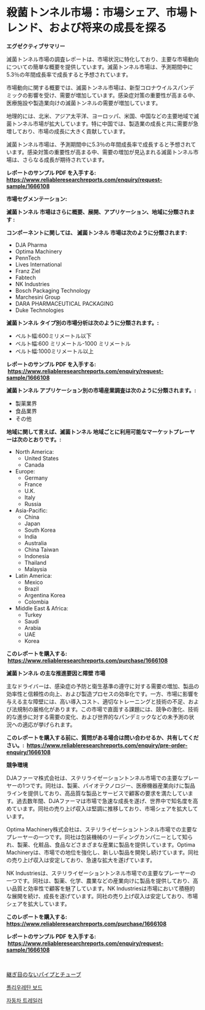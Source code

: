 <p><h1>殺菌トンネル市場：市場シェア、市場トレンド、および将来の成長を探る</h1></p><p><strong>エグゼクティブサマリー</strong></p>
<p><p>滅菌トンネル市場の調査レポートは、市場状況に特化しており、主要な市場動向についての簡単な概要を提供しています。滅菌トンネル市場は、予測期間中に5.3％の年間成長率で成長すると予想されています。</p><p>市場動向に関する概要では、滅菌トンネル市場は、新型コロナウイルスパンデミックの影響を受け、需要が増加しています。感染症対策の重要性が高まる中、医療施設や製造業向けの滅菌トンネルの需要が増加しています。</p><p>地理的には、北米、アジア太平洋、ヨーロッパ、米国、中国などの主要地域で滅菌トンネル市場が拡大しています。特に中国では、製造業の成長と共に需要が急増しており、市場の成長に大きく貢献しています。</p><p>滅菌トンネル市場は、予測期間中に5.3％の年間成長率で成長すると予想されています。感染対策の重要性が高まる中、需要の増加が見込まれる滅菌トンネル市場は、さらなる成長が期待されています。</p></p>
<p><strong>レポートのサンプル PDF を入手する: <a href="https://www.reliableresearchreports.com/enquiry/request-sample/1666108">https://www.reliableresearchreports.com/enquiry/request-sample/1666108</a></strong></p>
<p><strong>市場セグメンテーション:</strong></p>
<p><strong> 滅菌トンネル 市場はさらに概要、展開、アプリケーション、地域に分類されます :</strong></p>
<p><strong>コンポーネントに関しては、 滅菌トンネル 市場は次のように分類されます: &nbsp;</strong></p>
<p><ul><li>DJA Pharma</li><li>Optima Machinery</li><li>PennTech</li><li>Lives International</li><li>Franz Ziel</li><li>Fabtech</li><li>NK Industries</li><li>Bosch Packaging Technology</li><li>Marchesini Group</li><li>DARA PHARMACEUTICAL PACKAGING</li><li>Duke Technologies</li></ul></p>
<p><strong> 滅菌トンネル タイプ別の市場分析は次のように分類されます。:</strong></p>
<p><ul><li>ベルト幅:600ミリメートル以下</li><li>ベルト幅:600 ミリメートル-1000 ミリメートル</li><li>ベルト幅:1000ミリメートル以上</li></ul></p>
<p><strong>レポートのサンプル PDF を入手する: &nbsp;<a href="https://www.reliableresearchreports.com/enquiry/request-sample/1666108">https://www.reliableresearchreports.com/enquiry/request-sample/1666108</a></strong></p>
<p><strong> 滅菌トンネル アプリケーション別の市場産業調査は次のように分類されます。:</strong></p>
<p><ul><li>製薬業界</li><li>食品業界</li><li>その他</li></ul></p>
<p><strong>地域に関して言えば、滅菌トンネル 地域ごとに利用可能なマーケットプレーヤーは次のとおりです。:</strong></p>
<p><ul>
    <li>
        North America:
        <ul>
            <li>United States</li>
            <li>Canada</li>
        </ul>
    </li>
    <li>
        Europe:
        <ul>
            <li>Germany</li>
            <li>France</li>
            <li>U.K.</li>
            <li>Italy</li>
            <li>Russia</li>
        </ul>
    </li>
    <li>
        Asia-Pacific:
        <ul>
            <li>China</li>
            <li>Japan</li>
            <li>South Korea</li>
            <li>India</li>
            <li>Australia</li>
            <li>China Taiwan</li>
            <li>Indonesia</li>
            <li>Thailand</li>
            <li>Malaysia</li>
        </ul>
    </li>
    <li>
        Latin America:
        <ul>
            <li>Mexico</li>
            <li>Brazil</li>
            <li>Argentina Korea</li>
            <li>Colombia</li>
        </ul>
    </li>
    <li>
        Middle East & Africa:
        <ul>
            <li>Turkey</li>
            <li>Saudi</li>
            <li>Arabia</li>
            <li>UAE</li>
            <li>Korea</li>
        </ul>
    </li>
    </ul></p>
<p><strong>このレポートを購入する: &nbsp;<a href="https://www.reliableresearchreports.com/purchase/1666108">https://www.reliableresearchreports.com/purchase/1666108</a></strong></p>
<p><strong>滅菌トンネル の主な推進要因と障壁 市場</strong></p>
<p><p>主なドライバーは、感染症の予防と衛生基準の遵守に対する需要の増加、製品の効率性と信頼性の向上、および製造プロセスの効率化です。一方、市場に影響を与える主な障壁には、高い導入コスト、適切なトレーニングと技術の不足、および法規制の厳格化があります。この市場で直面する課題には、競争の激化、技術的な進歩に対する需要の変化、および世界的なパンデミックなどの未予測の状況への適応が挙げられます。</p></p>
<p><strong>このレポートを購入する前に、質問がある場合は問い合わせるか、共有してください。:&nbsp; <a href="https://www.reliableresearchreports.com/enquiry/pre-order-enquiry/1666108">https://www.reliableresearchreports.com/enquiry/pre-order-enquiry/1666108</a></strong></p>
<p><strong>競争環境</strong></p>
<p><p>DJAファーマ株式会社は、ステリライゼーショントンネル市場での主要なプレーヤーの1つです。同社は、製薬、バイオテクノロジー、医療機器産業向けに製品ラインを提供しており、高品質な製品とサービスで顧客の要求を満たしています。過去数年間、DJAファーマは市場で急速な成長を遂げ、世界中で知名度を高めています。同社の売り上げ収入は堅調に推移しており、市場シェアを拡大しています。</p><p>Optima Machinery株式会社は、ステリライゼーショントンネル市場での主要なプレーヤーの一つです。同社は包装機械のリーディングカンパニーとして知られ、製薬、化粧品、食品などさまざまな産業に製品を提供しています。Optima Machineryは、市場での地位を強化し、新しい製品を開発し続けています。同社の売り上げ収入は安定しており、急速な拡大を遂げています。</p><p>NK Industriesは、ステリライゼーショントンネル市場での主要なプレーヤーの一つです。同社は、製薬、化学、農業などの産業向けに製品を提供しており、高い品質と効率性で顧客を魅了しています。NK Industriesは市場において積極的な展開を続け、成長を遂げています。同社の売り上げ収入は安定しており、市場シェアを拡大しています。</p></p>
<p><strong>このレポートを購入する: &nbsp; <a href="https://www.reliableresearchreports.com/purchase/1666108">https://www.reliableresearchreports.com/purchase/1666108</a></strong></p>
<p><strong>レポートのサンプル PDF を入手する: &nbsp;<a href="https://www.reliableresearchreports.com/enquiry/request-sample/1666108">https://www.reliableresearchreports.com/enquiry/request-sample/1666108</a></strong><strong></strong></p>
<p>&nbsp;</p>
<p><p><a href="https://medium.com/@jonathandavies84/%E3%82%B7%E3%83%BC%E3%83%A0%E3%83%AC%E3%82%B9%E3%83%91%E3%82%A4%E3%83%97%E3%81%8A%E3%82%88%E3%81%B3%E7%AE%A1%E5%B8%82%E5%A0%B4%E3%81%AE%E3%83%A1%E3%83%88%E3%83%AA%E3%82%AF%E3%82%B9%E3%82%92%E3%83%87%E3%82%B3%E3%83%BC%E3%83%89%E3%81%97%E3%81%A6%E3%81%84%E3%81%BE%E3%81%99-%E5%B8%82%E5%A0%B4%E3%82%B7%E3%82%A7%E3%82%A2-%E3%83%88%E3%83%AC%E3%83%B3%E3%83%89-%E6%88%90%E9%95%B7%E3%83%91%E3%82%BF%E3%83%BC%E3%83%B3-86fe3d7a2eb0">継ぎ目のないパイプとチューブ</a></p><p><a href="https://medium.com/@marcpascual04/%ED%8F%B4%EB%A6%AC%EC%9A%B0%EB%A0%88%ED%83%84-%EB%B3%B4%EB%93%9C-%EC%8B%9C%EC%9E%A5-%EC%A2%85%EB%A5%98-%EC%9D%91%EC%9A%A9-%EB%B0%8F-%EC%A7%80%EB%A6%AC%EC%A0%81-%EC%B8%A1%EB%A9%B4%EC%97%90%EC%84%9C-%EC%A2%85%ED%95%A9%EC%A0%81-%ED%8F%89%EA%B0%80-a82160ce539f">폴리우레탄 보드</a></p><p><a href="https://medium.com/@chickenlegs8687/%EC%9E%90%EB%8F%99%EC%B0%A8-%ED%8A%B8%EB%A0%88%EC%9D%BC%EB%9F%AC-%EC%8B%9C%EC%9E%A5-%EC%9C%A0%ED%98%95-%EC%9D%91%EC%9A%A9-%EB%B0%8F-%EC%A7%80%EB%A6%AC%EB%B3%84-%EC%A2%85%ED%95%A9-%ED%8F%89%EA%B0%80-3990d9aa7784?postPublishedType=initial">자동차 트레일러</a></p></p>